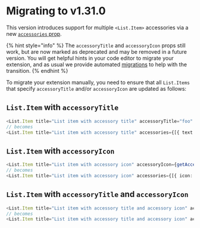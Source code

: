<!-----------------------------------
 ⚠️⚠️⚠️
 DO NOT UPDATE THIS FILE.
 THIS MARKDOWN FILE HAS BEEN GENERATED FROM https://github.com/raycast/extensions/blob/main/docs/migration/v1.31.0.md.
 PLEASE UPDATE THAT ONE INSTEAD.
 ⚠️⚠️⚠️
------------------------------------>
# Migrating to v1.31.0

This version introduces support for multiple `<List.Item>` accessories via a new [`accessories` prop](../api-reference/user-interface/list.md#list.item.accessory).

{% hint style="info" %}
The `accessoryTitle` and `accessoryIcon` props still work, but are now marked as deprecated and may be removed in a future version. You will get helpful hints in your code editor to migrate your extension, and as usual we provide automated [migrations](./README.md) to help with the transition.
{% endhint %}

To migrate your extension manually, you need to ensure that all `List.Items` that specify `accessoryTitle` and/or `accessoryIcon` are updated as follows:

## `List.Item` with `accessoryTitle`

```typescript
<List.Item title="List item with accessory title" accessoryTitle="foo" />
// becomes
<List.Item title="List item with accessory title" accessories={[{ text: 'foo' }]}
```

## `List.Item` with `accessoryIcon`

```typescript
<List.Item title="List item with accessory icon" accessoryIcon={getAccessoryIcon()} />
// becomes
<List.Item title="List item with accessory icon" accessories={[{ icon: getAccessoryIcon() }]}
```

## `List.Item` with `accessoryTitle` and `accessoryIcon`

```typescript
<List.Item title="List item with accessory title and accessory icon" accessoryTitle="foo" accessoryIcon={getAccessoryIcon()} />
// becomes
<List.Item title="List item with accessory title and accessory icon" accessories={[{ text: "foo", icon: getAccessoryIcon() }]}
```
